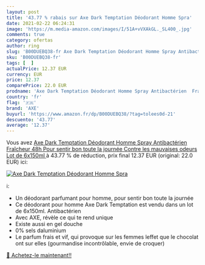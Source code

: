 ```yaml
---
layout: post
title: '43.77 % rabais sur Axe Dark Temptation Déodorant Homme Spra'
date: 2021-02-22 06:24:31
image: 'https://m.media-amazon.com/images/I/51A+vVXAkGL._SL400_.jpg'
comments: true
category: ofertas
author: ring
slug: 'B00DUEBQ38-fr Axe Dark Temptation Déodorant Homme Spray Antibactérien...'
sku: 'B00DUEBQ38-fr'
tags: [  ]
actualPrice: 12.37 EUR
currency: EUR
price: 12.37
comparePrice: 22.0 EUR
prodname: 'Axe Dark Temptation Déodorant Homme Spray Antibactérien  Fraîcheur 48h  Pour sentir bon toute la journée  Contre les mauvaises odeurs  Lot de 6x150ml '
country: 'fr'
flag: '🇫🇷'
brand: 'AXE'
buyurl: 'https://www.amazon.fr/dp/B00DUEBQ38/?tag=tolees0d-21'
descuento: '43.77'
average: '12.37'
---
```


Vous avez [Axe Dark Temptation Déodorant Homme Spray Antibactérien  Fraîcheur 48h  Pour sentir bon toute la journée  Contre les mauvaises odeurs  Lot de 6x150ml ](https://www.amazon.fr/dp/B00DUEBQ38/?tag=tolees0d-21)  à  43.77 % de réduction, prix final  12.37 EUR (original: 22.0 EUR) ici:

[![Axe Dark Temptation Déodorant Homme Spra](https://m.media-amazon.com/images/I/51A+vVXAkGL._SL400_.jpg)](https://www.amazon.fr/dp/B00DUEBQ38/?tag=tolees0d-21)

ℹ️:

- Un déodorant parfumant pour homme, pour sentir bon toute la journée
- Ce déodorant pour homme Axe Dark Temptation est vendu dans un lot de 6x150ml. Antibactérien
- Avec AXE, révèle ce qui te rend unique
- Existe aussi en gel douche
- 0% sels daluminium
- Le parfum frais et vif, qui provoque sur les femmes leffet que le chocolat ont sur elles (gourmandise incontrôlable, envie de croquer)

[🛒 Achetez-le maintenant!!](https://www.amazon.fr/dp/B00DUEBQ38/?tag=tolees0d-21)
